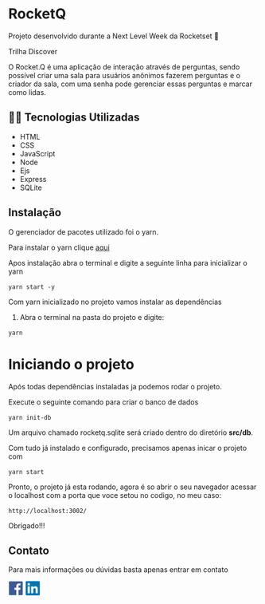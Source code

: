# RocketQ 
Projeto desenvolvido durante a Next Level Week da Rocketset :rocket:

Trilha Discover

O Rocket.Q é uma aplicação de interação através de perguntas, sendo possível criar uma sala para usuários anônimos fazerem perguntas e o criador da sala, com uma senha pode gerenciar essas perguntas e marcar como lidas.

## :technologist:   Tecnologias Utilizadas 
- HTML
- CSS
- JavaScript
- Node
- Ejs
- Express
- SQLite


## Instalação
O gerenciador de pacotes utilizado foi o yarn.

Para instalar o yarn clique [aqui](https://classic.yarnpkg.com/en/docs/install)

Apos instalação abra o terminal e digite a seguinte linha para inicializar o yarn
```
yarn start -y 
```

Com yarn inicializado no projeto vamos instalar as dependências

1. Abra o terminal na pasta do projeto e digite: 

```
yarn 
```


# Iniciando o projeto
Após todas dependências instaladas ja podemos rodar o projeto. 

Execute o seguinte comando para criar o banco de dados
```
yarn init-db
```
Um arquivo chamado rocketq.sqlite será criado dentro do diretório **src/db**. 

Com tudo já instalado e configurado, precisamos apenas inicar o projeto com
```
yarn start
```

Pronto, o projeto já esta rodando, agora é so abrir o seu navegador acessar o localhost com a porta que voce setou no codigo, no meu caso:
```
http://localhost:3002/
```

Obrigado!!! 


## Contato

Para mais informações ou dúvidas basta apenas entrar em contato

<a href="https://www.facebook.com/rafael.gomes.961pl/"><img src="https://raw.githubusercontent.com/devicons/devicon/master/icons/facebook/facebook-original.svg" width="30" heigth="30" alt="Rafael-facebook"></a>
<a href="https://www.linkedin.com/in/rafael-gomes-77ab23160/"><img src="https://raw.githubusercontent.com/devicons/devicon/master/icons/linkedin/linkedin-original.svg" width="30" heigth="30" alt="Rafael-linkedn"></a>



